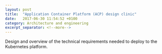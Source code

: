 ```yaml
---
layout: post
title:  "Application Container Platform (ACP) design clinic"
date:   2017-06-30 11:54:52 +0100
category: Architecture and engineering
excerpt_separator: <!--more-->
---
```


Design and overview of the technical requirements needed to deploy to the Kubernetes platform.

